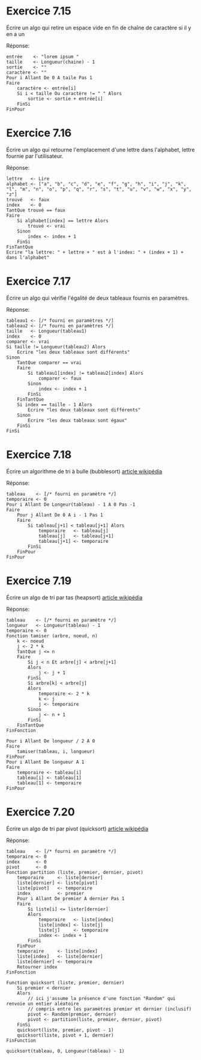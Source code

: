 # Exercice 7.15

Écrire un algo qui retire un espace vide en fin de chaîne de caractère si il y en a un

Réponse:  
```
entrée    <- "lorem ipsum "
taille    <- Longueur(chaine) - 1
sortie    <- ""
caractère <- ""
Pour i Allant De 0 A taile Pas 1
Faire
    caractère <- entrée[i]
    Si i < taille Ou caractère != " " Alors
        sortie <- sortie + entrée[i]
    FinSi
FinPour
```


# Exercice 7.16

Écrire un algo qui retourne l'emplacement d'une lettre dans l'alphabet, lettre fournie par l'utilisateur.

Réponse:  
```
lettre   <- Lire
alphabet <- ["a", "b", "c", "d", "e", "f", "g", "h", "i", "j", "k", "l", "m", "n", "o", "p", "q", "r", "s", "t", "u", "v", "w", "x", "y", "z"]
trouvé   <- faux
index    <- 0
TantQue trouvé == faux
Faire
    Si alphabet[index] == lettre Alors
        trouvé <- vrai
    Sinon
        index <- index + 1
    FinSi
FinTantQue
Ecrire "la lettre: " + lettre + " est à l'index: " + (index + 1) + dans l'alphabet"
```


# Exercice 7.17

Écrire un algo qui vérifie l'égalité de deux tableaux fournis en paramètres.

Réponse:  
```
tableau1 <- [/* fourni en paramètres */]
tableau2 <- [/* fourni en paramètres */]
taille   <- Longueur(tableau1)
index    <- 0
comparer <- vrai
Si taille != Longueur(tableau2) Alors
    Ecrire "les deux tableaux sont différents"
Sinon
    TantQue comparer == vrai
    Faire
        Si tableau1[index] != tableau2[index] Alors
            comparer <- faux
        Sinon
            index <- index + 1
        FinSi
    FinTantQue
    Si index == taille - 1 Alors
        Ecrire "les deux tableaux sont différents"
    Sinon
        Ecrire "les deux tableaux sont égaux"
    FinSi
FinSi
```

# Exercice 7.18

Écrire un algorithme de tri à bulle (bubblesort) [article wikipédia](https://fr.wikipedia.org/wiki/Tri_%C3%A0_bulles)

Réponse:  
```
tableau    <- [/* fourni en paramètre */]
temporaire <- 0
Pour i Allant De Longeur(tableau) - 1 A 0 Pas -1
Faire
    Pour j Allant De 0 A i - 1 Pas 1
    Faire
        Si tableau[j+1] < tableau[j+1] Alors
            temporaire   <- tableau[j]
            tableau[j]   <- tableau[j+1]
            tableau[j+1] <- temporaire
        FinSi
    FinPour
FinPour
```

# Exercice 7.19

Écrire un algo de tri par tas (heapsort) [article wikipédia](https://fr.wikipedia.org/wiki/Tri_par_tas)

Réponse:  
```
tableau    <- [/* fourni en paramètre */]
longueur   <- Longueur(tableau) - 1
temporaire <- 0
Fonction tamiser (arbre, noeud, n)
    k <- noeud
    j <- 2 * k
    TantQue j <= n
    Faire
        Si j < n Et arbre[j] < arbre[j+1]
        Alors
            j <- j + 1
        FinSi
        Si arbre[k] < arbre[j]
        Alors
            temporaire <- 2 * k
            k <- j
            j <- temporaire
        Sinon
            j <- n + 1
        FinSi
    FinTantQue
FinFonction

Pour i Allant De longueur / 2 A 0
Faire
    tamiser(tableau, i, longueur)
FinPour
Pour i Allant De longueur A 1
Faire
    temporaire <- tableau[i]
    tableau[i] <- tableau[1]
    tableau[1] <- temporaire
FinPour

```


# Exercice 7.20

Écrire un algo de tri par pivot (quicksort) [article wikipédia](https://fr.wikipedia.org/wiki/Tri_rapide)

Réponse:  
```
tableau    <- [/* fourni en paramètre */]
temporaire <- 0
index      <- 0
pivot      <- 0
Fonction partition (liste, premier, dernier, pivot)
    temporaire     <- liste[dernier]
    liste[dernier] <- liste[pivot]
    liste[pivot]   <- temporaire
    index          <- premier
    Pour i Allant De premier A dernier Pas 1
    Faire
        Si liste[i] <= lister[dernier]
        Alors
            temporaire   <- liste[index]
            liste[index] <- liste[j]
            liste[j]     <- temporaire
            index <- index + 1
        FinSi
    FinPour
    temporaire     <- liste[index]
    liste[index]   <- liste[dernier]
    liste[dernier] <- temporaire
    Retourner index
FinFonction

Function quicksort (liste, premier, dernier)
    Si premier < dernier
    Alors
        // ici j'assume la présence d'une fonction "Random" qui renvoie un entier aléatoire
        // compris entre les paramètres premier et dernier (inclusif) 
        pivot <- Random(premier, dernier)
        pivot <- partition(liste, premier, dernier, pivot)
    FinSi
    quicksort(liste, premier, pivot - 1)
    quicksort(liste, pivot + 1, dernier)
FinFunction

quicksort(tableau, 0, Longueur(tableau) - 1)
```
